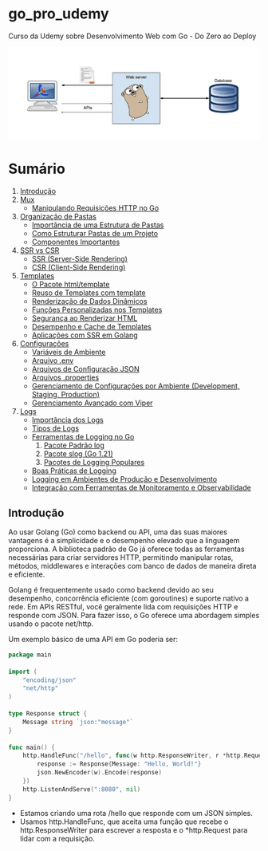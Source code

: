 # go_pro_udemy
    
Curso da Udemy sobre Desenvolvimento Web com Go - Do Zero ao Deploy

![GOlang](/github/banner.png)

# Sumário

1. [Introdução](#introdução)
2. [Mux](/notes/mux.md#mux)
    * [Manipulando Requisições HTTP no Go](/notes/mux.md#manipulando-requisições-http-no-go)
3. [Organização de Pastas](/notes/structure.md#organização-de-pastas)
    * [Importância de uma Estrutura de Pastas](/notes/structure.md#importância-de-uma-estrutura-de-pastas)
    * [Como Estruturar Pastas de um Projeto](/notes/structure.md#como-estruturar-pastas-de-um-projeto)
    * [Componentes Importantes](/notes/structure.md#componentes-importantes)
4. [SSR vs CSR](/notes/side_render.md#server-side-render-vs-client-side-render)
    * [SSR (Server-Side Rendering)](/notes/side_render.md#ssr-server-side-rendering)
    * [CSR (Client-Side Rendering)](/notes/side_render.md#csr-client-side-rendering)
5. [Templates](/notes/template.md#templates)
    * [O Pacote html/template](/notes/template.md#o-pacote-htmltemplate)
    * [Reuso de Templates com template](/notes/template.md#reuso-de-templates-com-template)
    * [Renderização de Dados Dinâmicos](/notes/template.md#renderização-de-dados-dinâmicos)
    * [Funções Personalizadas nos Templates](/notes/template.md#funções-personalizadas-nos-templates)
    * [Segurança ao Renderizar HTML](/notes/template.md#segurança-ao-renderizar-html)
    * [Desempenho e Cache de Templates](/notes/template.md#desempenho-e-cache-de-templates)
    * [Aplicações com SSR em Golang](/notes/template.md#aplicações-com-ssr-em-golang)
6. [Configurações](/notes/config.md#configurações)
    * [Variáveis de Ambiente](/notes/config.md#variáveis-de-ambiente)
    * [Arquivo .env](/notes/config.md#arquivo-env)
    * [Arquivos de Configuração JSON](/notes/config.md#arquivos-de-configuração-json)
    * [Arquivos .properties](/notes/config.md#arquivos-properties)
    * [Gerenciamento de Configurações por Ambiente (Development, Staging, Production)](/notes/config.md#gerenciamento-de-configurações-por-ambiente-development-staging-production)
    * [Gerenciamento Avançado com Viper](/notes/config.md#gerenciamento-avançado-com-viper)
7. [Logs](/notes/logs.md#logs)
    * [Importância dos Logs](/notes/logs.md#importância-dos-logs)
    * [Tipos de Logs](/notes/logs.md#tipos-de-logs)
    * [Ferramentas de Logging no Go](/notes/logs.md#ferramentas-de-logging-no-go)
        1. [Pacote Padrão log](/notes/logs.md#pacote-padrão-log)
        2. [Pacote slog (Go 1.21)](/notes/logs.md#pacote-slog-go-121)
        3. [Pacotes de Logging Populares](/notes/logs.md#pacotes-de-logging-populares)
    * [Boas Práticas de Logging](/notes/logs.md#boas-práticas-de-logging)
    * [Logging em Ambientes de Produção e Desenvolvimento](/notes/logs.md#logging-em-ambientes-de-produção-e-desenvolvimento)
    * [Integração com Ferramentas de Monitoramento e Observabilidade](/notes/logs.md#integração-com-ferramentas-de-monitoramento-e-observabilidade)

## Introdução

Ao usar Golang (Go) como backend ou API, uma das suas maiores vantagens é a simplicidade e o desempenho elevado que a linguagem proporciona. A biblioteca padrão de Go já oferece todas as ferramentas necessárias para criar servidores HTTP, permitindo manipular rotas, métodos, middlewares e interações com banco de dados de maneira direta e eficiente.

Golang é frequentemente usado como backend devido ao seu desempenho, concorrência eficiente (com goroutines) e suporte nativo a rede. Em APIs RESTful, você geralmente lida com requisições HTTP e responde com JSON. Para fazer isso, o Go oferece uma abordagem simples usando o pacote net/http.

Um exemplo básico de uma API em Go poderia ser:

```go
package main

import (
    "encoding/json"
    "net/http"
)

type Response struct {
    Message string `json:"message"`
}

func main() {
    http.HandleFunc("/hello", func(w http.ResponseWriter, r *http.Request) {
        response := Response{Message: "Hello, World!"}
        json.NewEncoder(w).Encode(response)
    })
    http.ListenAndServe(":8080", nil)
}
```

* Estamos criando uma rota /hello que responde com um JSON simples.
* Usamos http.HandleFunc, que aceita uma função que recebe o http.ResponseWriter para escrever a resposta e o *http.Request para lidar com a requisição.